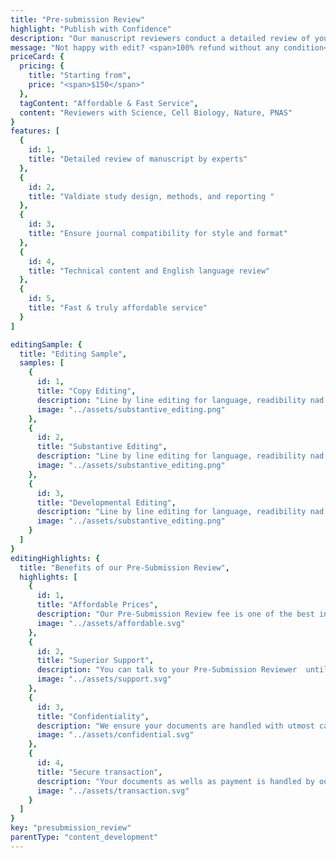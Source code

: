 ```yaml
---
title: "Pre-submission Review"
highlight: "Publish with Confidence"
description: "Our manuscript reviewers conduct a detailed review of your manuscript to ensure the manuscript is properly structured and the technical content is sound and clear. Our experts validate the study design and methodology as well as the flow and language of the manuscript"
message: "Not happy with edit? <span>100% refund without any condition</span>"
priceCard: {
  pricing: {
    title: "Starting from",
    price: "<span>$150</span>"
  },
  tagContent: "Affordable & Fast Service",
  content: "Reviewers with Science, Cell Biology, Nature, PNAS"
}
features: [
  {
    id: 1,
    title: "Detailed review of manuscript by experts"
  },
  {
    id: 2,
    title: "Valdiate study design, methods, and reporting "
  },
  {
    id: 3,
    title: "Ensure journal compatibility for style and format"
  },
  {
    id: 4,
    title: "Technical content and English language review"
  },
  {
    id: 5,
    title: "Fast & truly affordable service"
  }
]

editingSample: {
  title: "Editing Sample",
  samples: [
    {
      id: 1,
      title: "Copy Editing",
      description: "Line by line editing for language, readibility nad technical learning improvement",
      image: "../assets/substantive_editing.png"
    },
    {
      id: 2,
      title: "Substantive Editing",
      description: "Line by line editing for language, readibility nad technical learning improvement",
      image: "../assets/substantive_editing.png"
    },
    {
      id: 3,
      title: "Developmental Editing",
      description: "Line by line editing for language, readibility nad technical learning improvement",
      image: "../assets/substantive_editing.png"
    }
  ]
}
editingHighlights: {
  title: "Benefits of our Pre-Submission Review",
  highlights: [
    {
      id: 1,
      title: "Affordable Prices",
      description: "Our Pre-Submission Review fee is one of the best in the industry for the level of quality work we offer from our trusted reviewers who have experience reviewing manuscripts for Nature, Science, Cell, Cell Biology, The Lancet, PNAS, etc.",
      image: "../assets/affordable.svg"
    },
    {
      id: 2,
      title: "Superior Support",
      description: "You can talk to your Pre-Submission Reviewer  until you are satisfied with our editing service, get your queries answered via email or chat and send your manuscript after review from journal editor for further check.",
      image: "../assets/support.svg"
    },
    {
      id: 3,
      title: "Confidentiality",
      description: "We ensure your documents are handled with utmost care. We can sign NDA if necessary.",
      image: "../assets/confidential.svg"
    },
    {
      id: 4,
      title: "Secure transaction",
      description: "Your documents as wells as payment is handled by our secure website which has passed the best level of security testing in the industry.",
      image: "../assets/transaction.svg"
    }
  ]
}
key: "presubmission_review"
parentType: "content_development"
---
```

